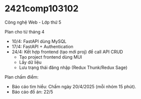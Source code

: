 # 2421comp103102

Công nghệ Web - Lớp thứ 5

Plan cho từ tháng 4

- 10/4: FastAPI dùng MySQL
- 17/4: FastAPI + Authentication
- 24/4: Kết hợp frontend (tạo mới proj) để call API CRUD
  - Tạo project frontend dùng MUI
  - Lấy dữ liệu
  - Lưu trạng thái đăng nhập (Redux Thunk/Redux Sage)

Plan chấm điểm:
- Báo cáo tìm hiểu: Chấm ngày 20/4/2025 (mỗi nhóm 15 phút).
- Báo cáo đồ án: 22/5

